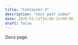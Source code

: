 ```yaml
---
title: "Container 3"
description: "test post index"
date: 2020-01-11T14:09:21+09:00
draft: false
---
```


Docs page.